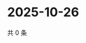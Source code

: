 # 2025-10-26

共 0 条

<!-- BEGIN ZHIHUQUESTIONS -->
<!-- 最后更新时间 Sun Oct 26 2025 07:10:08 GMT+0800 (China Standard Time) -->

<!-- END ZHIHUQUESTIONS -->
